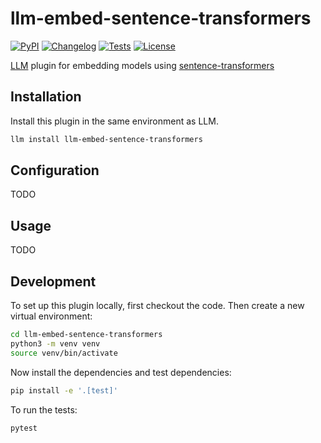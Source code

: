 # llm-embed-sentence-transformers

[![PyPI](https://img.shields.io/pypi/v/llm-embed-sentence-transformers.svg)](https://pypi.org/project/llm-embed-sentence-transformers/)
[![Changelog](https://img.shields.io/github/v/release/simonw/llm-embed-sentence-transformers?include_prereleases&label=changelog)](https://github.com/simonw/llm-embed-sentence-transformers/releases)
[![Tests](https://github.com/simonw/llm-embed-sentence-transformers/workflows/Test/badge.svg)](https://github.com/simonw/llm-embed-sentence-transformers/actions?query=workflow%3ATest)
[![License](https://img.shields.io/badge/license-Apache%202.0-blue.svg)](https://github.com/simonw/llm-embed-sentence-transformers/blob/main/LICENSE)

[LLM](https://llm.datasette.io/) plugin for embedding models using [sentence-transformers](https://www.sbert.net/)

## Installation

Install this plugin in the same environment as LLM.
```bash
llm install llm-embed-sentence-transformers
```
## Configuration

TODO

## Usage

TODO

## Development

To set up this plugin locally, first checkout the code. Then create a new virtual environment:
```bash
cd llm-embed-sentence-transformers
python3 -m venv venv
source venv/bin/activate
```
Now install the dependencies and test dependencies:
```bash
pip install -e '.[test]'
```
To run the tests:
```bash
pytest
```
